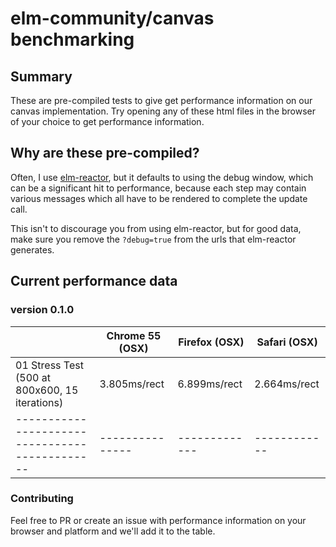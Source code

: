 # elm-community/canvas benchmarking

## Summary

These are pre-compiled tests to give get performance information on our canvas implementation. Try opening any of these html files in the browser of your choice to get performance information.

## Why are these pre-compiled?

Often, I use [elm-reactor](https://github.com/elm-lang/elm-reactor), but it defaults to using the debug window, which can be a significant hit to performance, because each step may contain various messages which all have to be rendered to complete the update call.

This isn't to discourage you from using elm-reactor, but for good data, make sure you remove the `?debug=true` from the urls that elm-reactor generates.

## Current performance data

### version 0.1.0

|                                              |Chrome 55 (OSX)|Firefox (OSX)|Safari (OSX)|
|----------------------------------------------|---------------|-------------|------------|
|01 Stress Test (500 at 800x600, 15 iterations)|3.805ms/rect   |6.899ms/rect |2.664ms/rect|
|----------------------------------------------|---------------|-------------|------------|

### Contributing

Feel free to PR or create an issue with performance information on your browser and platform and we'll add it to the table.
